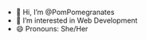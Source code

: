 - 👋 Hi, I’m @PomPomegranates
- 👀 I’m interested in Web Development
- 😄 Pronouns: She/Her


<!---
PomPomegranates/PomPomegranates is a ✨ special ✨ repository because its `README.md` (this file) appears on your GitHub profile.
You can click the Preview link to take a look at your changes.
- 💞️ I’m looking to collaborate on ...
- 📫 How to reach me ...
- 🌱 I’m currently learning...
- ⚡ Fun fact: ...
--->
